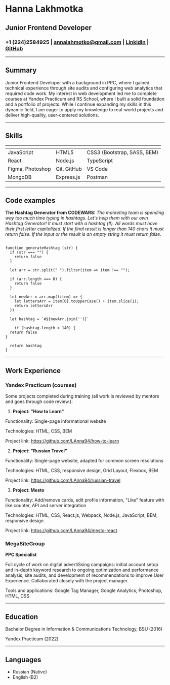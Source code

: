 # Hanna Lakhmotka
## Junior Frontend Developer
### +1 (224)2584925 | annalahmotko@gmail.com | [LinkidIn](https://www.linkedin.com/in/anna-lahmotko/) | [GitHub](https://github.com/LAnna94)
***
## Summary
Junior Frontend Developer with a background in PPC, where I gained technical experience through site audits and configuring web analytics that required code work. My interest in web development led me to complete courses at Yandex Practicum and RS School, where I built a solid foundation and a portfolio of projects. While I continue expanding my skills in this dynamic field, I am eager to apply my knowledge to real-world projects and deliver high-quality, user-centered solutions.
***
## Skills
|<!-- -->         |<!-- -->     |<!-- -->
:-----------      |:----------  |:---------------------- 
JavaScript        | HTML5       | CSS3 (Bootstrap, SASS, BEM)
React             | Node.js     | TypeScript 
Figma, Photoshop  | Git, GitHub | VS Code 
MongoDB           | Express.js  | Postman
***
## Code examples
**The Hashtag Generator from CODEWARS:** *The marketing team is spending way too much time typing in hashtags. Let's help them with our own Hashtag Generator! It must start with a hashtag (#). All words must have their first letter capitalized. If the final result is longer than 140 chars it must return false. If the input or the result is an empty string it must return false.*

```

function generateHashtag (str) {
  if (str === "") {
    return false
  } 

  let arr = str.split(" ").filter(item => item !== "");

  if (arr.length === 0) {
    return false
  }
    
  let newArr = arr.map((item) => {
    let lettersArr = item[0].toUpperCase() + item.slice(1);
    return lettersArr
  })

  let hashtag = `#${newArr.join('')}`

    if (hashtag.length > 140) {
  return false
}

  return hashtag
}

```
***
## Work Experience
### Yandex Practicum (courses)
Some projects completed during training (all work is reviewed by mentors and goes through code review.):

1. **Project: "How to Learn"**

Functionality: Single-page informational website

Technologies: HTML, CSS, BEM

Project link: https://github.com/LAnna94/how-to-learn


2. **Project: "Russian Travel"**

Functionality: Single-page website, adapted for common screen resolutions

Technologies: HTML, CSS, responsive design, Grid Layout, Flexbox, BEM

Project link: https://github.com/LAnna94/russian-travel


3. **Project: Mesto**

Functionality: Add/remove cards, edit profile information, "Like" feature with like counter, API and server integration

Technologies: HTML, CSS, React.js, Webpack, Node.js, JavaScript, BEM, responsive design

Project link: https://github.com/LAnna94/mesto-react


### MegaSiteGroup
**PPC Specialist**

Full cycle of work on digital advertiSsing campaigns: initial account setup and in-depth keyword research to ongoing optimization and performance analysis, site audits, and development of recommendations to improve User Experience.
Collaborated closely with the project manager.

Tools and applications: Google Tag Manager, Google Analytics, Photoshop, HTML, CSS.
***
## Education
Bachelor Degree in Information & Communications Technology, BSU (2016)

Yandex Practicum (2022)
***
## Languages
* Russian (Native)
* English (B2)